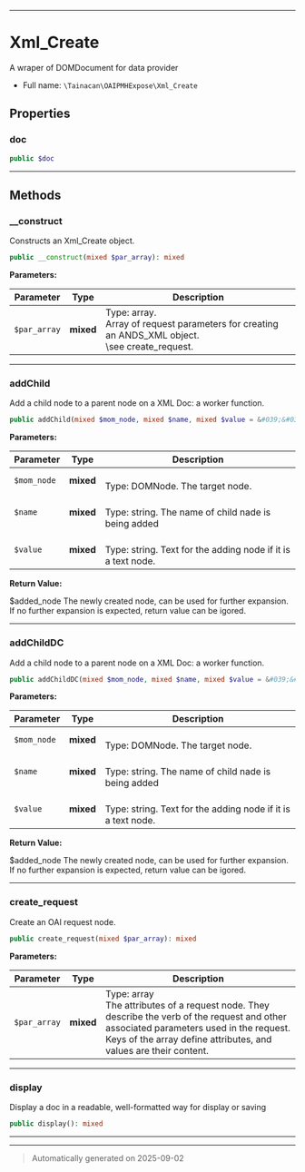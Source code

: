 ***

# Xml_Create

A wraper of DOMDocument for data provider



* Full name: `\Tainacan\OAIPMHExpose\Xml_Create`



## Properties


### doc



```php
public $doc
```






***

## Methods


### __construct

Constructs an Xml_Create object.

```php
public __construct(mixed $par_array): mixed
```








**Parameters:**

| Parameter | Type | Description |
|-----------|------|-------------|
| `$par_array` | **mixed** | Type: array.<br />  Array of request parameters for creating an ANDS_XML object.<br />\see create_request. |





***

### addChild

Add a child node to a parent node on a XML Doc: a worker function.

```php
public addChild(mixed $mom_node, mixed $name, mixed $value = &#039;&#039;): \Tainacan\OAIPMHExpose\DOMElement
```








**Parameters:**

| Parameter | Type | Description |
|-----------|------|-------------|
| `$mom_node` | **mixed** | <br />Type: DOMNode. The target node. |
| `$name` | **mixed** | <br />Type: string. The name of child nade is being added |
| `$value` | **mixed** | <br />Type: string. Text for the adding node if it is a text node. |


**Return Value:**

$added_node
The newly created node, can be used for further expansion.
If no further expansion is expected, return value can be igored.




***

### addChildDC

Add a child node to a parent node on a XML Doc: a worker function.

```php
public addChildDC(mixed $mom_node, mixed $name, mixed $value = &#039;&#039;): \Tainacan\OAIPMHExpose\DOMElement
```








**Parameters:**

| Parameter | Type | Description |
|-----------|------|-------------|
| `$mom_node` | **mixed** | <br />Type: DOMNode. The target node. |
| `$name` | **mixed** | <br />Type: string. The name of child nade is being added |
| `$value` | **mixed** | <br />Type: string. Text for the adding node if it is a text node. |


**Return Value:**

$added_node
The newly created node, can be used for further expansion.
If no further expansion is expected, return value can be igored.




***

### create_request

Create an OAI request node.

```php
public create_request(mixed $par_array): mixed
```








**Parameters:**

| Parameter | Type | Description |
|-----------|------|-------------|
| `$par_array` | **mixed** | Type: array<br />  The attributes of a request node. They describe the verb of the request and other associated parameters used in the request.<br />Keys of the array define attributes, and values are their content. |





***

### display

Display a doc in a readable, well-formatted way for display or saving

```php
public display(): mixed
```












***


***
> Automatically generated on 2025-09-02
